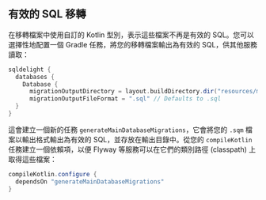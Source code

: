 ## 有效的 SQL 移轉

在移轉檔案中使用自訂的 Kotlin 型別，表示這些檔案不再是有效的 SQL。您可以選擇性地配置一個 Gradle 任務，將您的移轉檔案輸出為有效的 SQL，供其他服務讀取：

```groovy
sqldelight {
  databases {
    Database {
      migrationOutputDirectory = layout.buildDirectory.dir("resources/main/migrations")
      migrationOutputFileFormat = ".sql" // Defaults to .sql
  }
}
```

這會建立一個新的任務 `generateMainDatabaseMigrations`，它會將您的 `.sqm` 檔案以輸出格式輸出為有效的 SQL，並存放在輸出目錄中。從您的 `compileKotlin` 任務建立一個依賴項，以便 Flyway 等服務可以在它們的類別路徑 (classpath) 上取得這些檔案：

```groovy
compileKotlin.configure {
  dependsOn "generateMainDatabaseMigrations"
}
```